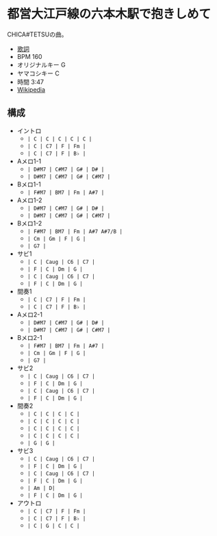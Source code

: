 # 都営大江戸線の六本木駅で抱きしめて

CHICA#TETSUの曲。

- [歌詞](https://j-lyric.net/artist/a060421/l04d001.html)
- BPM 160
- オリジナルキー G
- ヤマコシキー C
- 時間 3:47
- [Wikipedia](https://ja.wikipedia.org/wiki/%E7%9C%BC%E9%8F%A1%E3%81%AE%E7%94%B7%E3%81%AE%E5%AD%90/%E3%83%8B%E3%83%83%E3%83%9D%E3%83%B3%E3%83%8ED%E3%83%BBN%E3%83%BBA!/Go_Waist)

## 構成

- イントロ
  - `| C | C | C | C | C |`
  - `| C | C7 | F | Fm |`
  - `| C | C7 | F | B♭ |`
- Aメロ1-1
  - `| D#M7 | C#M7 | G# | D# |`
  - `| D#M7 | C#M7 | G# | C#M7 |`
- Bメロ1-1
  - `| F#M7 | BM7 | Fm | A#7 |`
- Aメロ1-2
  - `| D#M7 | C#M7 | G# | D# |`
  - `| D#M7 | C#M7 | G# | C#M7 |`
- Bメロ1-2
  - `| F#M7 | BM7 | Fm | A#7 A#7/B |`
  - `| Cm | Gm | F | G |`
  - `| G7 |`
- サビ1
  - `| C | Caug | C6 | C7 |`
  - `| F | C | Dm | G |`
  - `| C | Caug | C6 | C7 |`
  - `| F | C | Dm | G |`
- 間奏1
  - `| C | C7 | F | Fm |`
  - `| C | C7 | F | B♭ |`
- Aメロ2-1
  - `| D#M7 | C#M7 | G# | D# |`
  - `| D#M7 | C#M7 | G# | C#M7 |`
- Bメロ2-1
  - `| F#M7 | BM7 | Fm | A#7 |`
  - `| Cm | Gm | F | G |`
  - `| G7 |`
- サビ2
  - `| C | Caug | C6 | C7 |`
  - `| F | C | Dm | G |`
  - `| C | Caug | C6 | C7 |`
  - `| F | C | Dm | G |`
- 間奏2
  - `| C | C | C | C |`
  - `| C | C | C | C |`
  - `| C | C | C | C |`
  - `| C | C | C | C |`
  - `| G | G |`
- サビ3
  - `| C | Caug | C6 | C7 |`
  - `| F | C | Dm | G |`
  - `| C | Caug | C6 | C7 |`
  - `| F | C | Dm | G |`
  - `| Am | D|`
  - `| F | C | Dm | G |`
- アウトロ
  - `| C | C7 | F | Fm |`
  - `| C | C7 | F | B♭ |`
  - `| C | G | C | C |`

